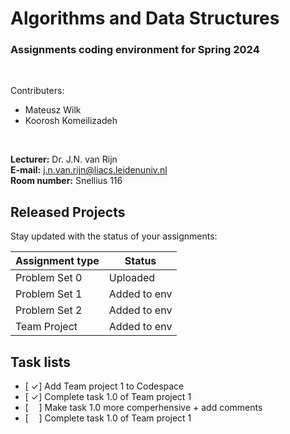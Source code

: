 # Algorithms and Data Structures
### Assignments coding environment for Spring 2024


<br>

Contributers:
- Mateusz Wilk 
- Koorosh Komeilizadeh

<br>

**Lecturer:** Dr. J.N. van Rijn  
**E-mail:** j.n.van.rijn@liacs.leidenuniv.nl  
**Room number:** Snellius 116

## Released Projects

Stay updated with the status of your assignments:

| Assignment type | Status        |
|-----------------|---------------|
| Problem Set 0   | Uploaded      |
| Problem Set 1   | Added to env  |
| Problem Set 2   | Added to env  |
| Team Project    | Added to env  |

## Task lists

- [ $\checkmark$] Add Team project 1 to Codespace
- [ $\checkmark$] Complete task 1.0 of Team project 1
- [$\quad$] Make task 1.0 more comperhensive + add comments
- [$\quad$] Complete task 1.0 of Team project 1
